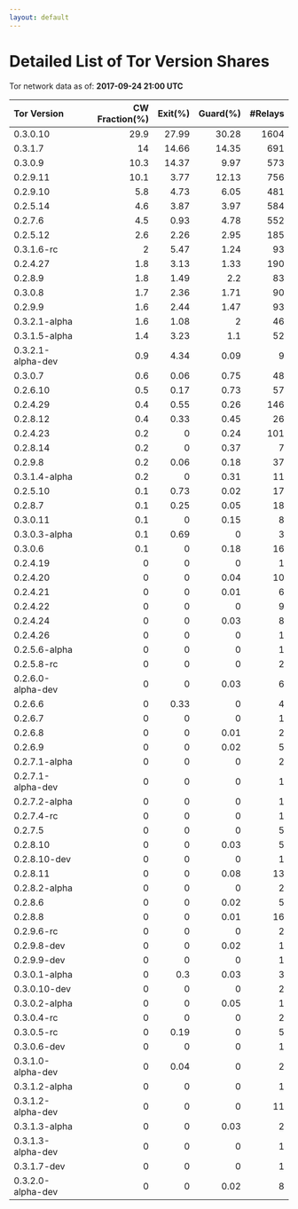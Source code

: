 ```yaml
---
layout: default
---
```



# Detailed List of Tor Version Shares

Tor network data as of: **2017-09-24 21:00 UTC**

| Tor Version       |   CW Fraction(%) |   Exit(%) |   Guard(%) |   #Relays |
|:------------------|-----------------:|----------:|-----------:|----------:|
| 0.3.0.10          |             29.9 |     27.99 |      30.28 |      1604 |
| 0.3.1.7           |             14   |     14.66 |      14.35 |       691 |
| 0.3.0.9           |             10.3 |     14.37 |       9.97 |       573 |
| 0.2.9.11          |             10.1 |      3.77 |      12.13 |       756 |
| 0.2.9.10          |              5.8 |      4.73 |       6.05 |       481 |
| 0.2.5.14          |              4.6 |      3.87 |       3.97 |       584 |
| 0.2.7.6           |              4.5 |      0.93 |       4.78 |       552 |
| 0.2.5.12          |              2.6 |      2.26 |       2.95 |       185 |
| 0.3.1.6-rc        |              2   |      5.47 |       1.24 |        93 |
| 0.2.4.27          |              1.8 |      3.13 |       1.33 |       190 |
| 0.2.8.9           |              1.8 |      1.49 |       2.2  |        83 |
| 0.3.0.8           |              1.7 |      2.36 |       1.71 |        90 |
| 0.2.9.9           |              1.6 |      2.44 |       1.47 |        93 |
| 0.3.2.1-alpha     |              1.6 |      1.08 |       2    |        46 |
| 0.3.1.5-alpha     |              1.4 |      3.23 |       1.1  |        52 |
| 0.3.2.1-alpha-dev |              0.9 |      4.34 |       0.09 |         9 |
| 0.3.0.7           |              0.6 |      0.06 |       0.75 |        48 |
| 0.2.6.10          |              0.5 |      0.17 |       0.73 |        57 |
| 0.2.4.29          |              0.4 |      0.55 |       0.26 |       146 |
| 0.2.8.12          |              0.4 |      0.33 |       0.45 |        26 |
| 0.2.4.23          |              0.2 |      0    |       0.24 |       101 |
| 0.2.8.14          |              0.2 |      0    |       0.37 |         7 |
| 0.2.9.8           |              0.2 |      0.06 |       0.18 |        37 |
| 0.3.1.4-alpha     |              0.2 |      0    |       0.31 |        11 |
| 0.2.5.10          |              0.1 |      0.73 |       0.02 |        17 |
| 0.2.8.7           |              0.1 |      0.25 |       0.05 |        18 |
| 0.3.0.11          |              0.1 |      0    |       0.15 |         8 |
| 0.3.0.3-alpha     |              0.1 |      0.69 |       0    |         3 |
| 0.3.0.6           |              0.1 |      0    |       0.18 |        16 |
| 0.2.4.19          |              0   |      0    |       0    |         1 |
| 0.2.4.20          |              0   |      0    |       0.04 |        10 |
| 0.2.4.21          |              0   |      0    |       0.01 |         6 |
| 0.2.4.22          |              0   |      0    |       0    |         9 |
| 0.2.4.24          |              0   |      0    |       0.03 |         8 |
| 0.2.4.26          |              0   |      0    |       0    |         1 |
| 0.2.5.6-alpha     |              0   |      0    |       0    |         1 |
| 0.2.5.8-rc        |              0   |      0    |       0    |         2 |
| 0.2.6.0-alpha-dev |              0   |      0    |       0.03 |         6 |
| 0.2.6.6           |              0   |      0.33 |       0    |         4 |
| 0.2.6.7           |              0   |      0    |       0    |         1 |
| 0.2.6.8           |              0   |      0    |       0.01 |         2 |
| 0.2.6.9           |              0   |      0    |       0.02 |         5 |
| 0.2.7.1-alpha     |              0   |      0    |       0    |         2 |
| 0.2.7.1-alpha-dev |              0   |      0    |       0    |         1 |
| 0.2.7.2-alpha     |              0   |      0    |       0    |         1 |
| 0.2.7.4-rc        |              0   |      0    |       0    |         1 |
| 0.2.7.5           |              0   |      0    |       0    |         5 |
| 0.2.8.10          |              0   |      0    |       0.03 |         5 |
| 0.2.8.10-dev      |              0   |      0    |       0    |         1 |
| 0.2.8.11          |              0   |      0    |       0.08 |        13 |
| 0.2.8.2-alpha     |              0   |      0    |       0    |         2 |
| 0.2.8.6           |              0   |      0    |       0.02 |         5 |
| 0.2.8.8           |              0   |      0    |       0.01 |        16 |
| 0.2.9.6-rc        |              0   |      0    |       0    |         2 |
| 0.2.9.8-dev       |              0   |      0    |       0.02 |         1 |
| 0.2.9.9-dev       |              0   |      0    |       0    |         1 |
| 0.3.0.1-alpha     |              0   |      0.3  |       0.03 |         3 |
| 0.3.0.10-dev      |              0   |      0    |       0    |         2 |
| 0.3.0.2-alpha     |              0   |      0    |       0.05 |         1 |
| 0.3.0.4-rc        |              0   |      0    |       0    |         2 |
| 0.3.0.5-rc        |              0   |      0.19 |       0    |         5 |
| 0.3.0.6-dev       |              0   |      0    |       0    |         1 |
| 0.3.1.0-alpha-dev |              0   |      0.04 |       0    |         2 |
| 0.3.1.2-alpha     |              0   |      0    |       0    |         1 |
| 0.3.1.2-alpha-dev |              0   |      0    |       0    |        11 |
| 0.3.1.3-alpha     |              0   |      0    |       0.03 |         2 |
| 0.3.1.3-alpha-dev |              0   |      0    |       0    |         1 |
| 0.3.1.7-dev       |              0   |      0    |       0    |         1 |
| 0.3.2.0-alpha-dev |              0   |      0    |       0.02 |         8 |